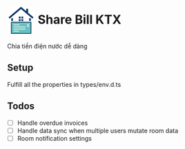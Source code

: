 # <img src="public/logo-128.jpg" alt="Logo" width="64" height="64" style="vertical-align:middle; border-radius: 4px"/> Share Bill KTX
Chia tiền điện nước dễ dàng

## Setup
Fulfill all the properties in types/env.d.ts

## Todos
- [ ] Handle overdue invoices
- [ ] Handle data sync when multiple users mutate room data
- [ ] Room notification settings
